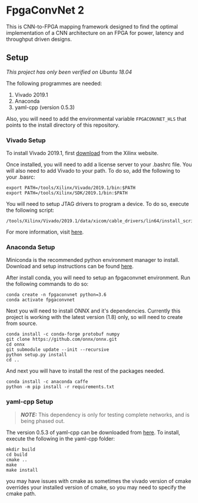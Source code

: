 # FpgaConvNet 2
This is CNN-to-FPGA mapping framework designed to find the optimal implementation of a CNN architecture on an FPGA for power, latency and throughput driven designs.

## Setup

_This project has only been verified on Ubuntu 18.04_

The following programmes are needed:

1. Vivado 2019.1
2. Anaconda
3. yaml-cpp (version 0.5.3)

Also, you will need to add the environmental variable `FPGACONVNET_HLS` that points to the install directory of this repository. 


### Vivado Setup

To install Vivado 2019.1, first [download](https://www.xilinx.com/support/download/index.html/content/xilinx/en/downloadNav/vivado-design-tools/2019-1.html) from the Xilinx website.

Once installed, you will need to add a license server to your .bashrc file. You will also need to add Vivado to your path. To do so, add the following to your .basrc:

```
export PATH=/tools/Xilinx/Vivado/2019.1/bin:$PATH
export PATH=/tools/Xilinx/SDK/2019.1/bin:$PATH
```


You will need to setup JTAG drivers to program a device. To do so, execute the following script:

```
/tools/Xilinx/Vivado/2019.1/data/xicom/cable_drivers/lin64/install_script/install_drivers/install_drivers
```

For more information, visit [here](https://www.xilinx.com/support/answers/59128.html).

### Anaconda Setup

Miniconda is the recommended python environment manager to install. Download and setup instructions can be found [here](https://docs.conda.io/en/latest/miniconda.html).

After install conda, you will need to setup an fpgaconvnet environment. Run the following commands to do so:

```
conda create -n fpgaconvnet python=3.6
conda activate fpgaconvnet
```

Next you will need to install ONNX and it's dependencies. Currently this project is working with the latest version (1.8) only, so will need to create from source.

```
conda install -c conda-forge protobuf numpy
git clone https://github.com/onnx/onnx.git
cd onnx
git submodule update --init --recursive
python setup.py install
cd ..
```

And next you will have to install the rest of the packages needed.

```
conda install -c anaconda caffe
python -m pip install -r requirements.txt
```

### yaml-cpp Setup

> **_NOTE:_**  This dependency is only for testing complete networks, and is being phased out.

The version 0.5.3 of yaml-cpp can be downloaded from [here](https://github.com/jbeder/yaml-cpp/archive/release-0.5.3.zip). To install, execute the following in the yaml-cpp folder:

```
mkdir build
cd build
cmake ..
make
make install
```

you may have issues with cmake as sometimes the vivado version of cmake overrides your installed version of cmake, so you may need to specify the cmake path.


